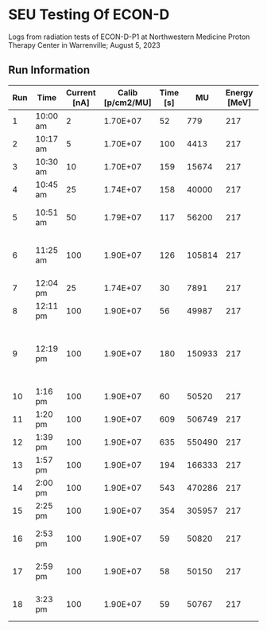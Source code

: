 # SEU Testing Of ECON-D

Logs from radiation tests of ECON-D-P1 at Northwestern Medicine Proton Therapy Center in Warrenville; August 5, 2023

## Run Information

| Run   | Time     |Current [nA]	| Calib [p/cm2/MU] |Time [s] | MU | Energy [MeV] | Flux [1e9/cm2/s] |Fluence [1e11/cm2]	| Tot Fluence [1e12/cm2] | Notes |
| ----------- | ----------- |  ----------- | ----------- | ----------- | ----------- | ----------- | ----------- | ----------- | ----------- | ----------- |
| 1	| 10:00 am | 2	 | 1.70E+07 | 52  | 779	   | 217 | 2.55E+08 | 1.32E+10 | 1.32E+10 |  |
| 2	| 10:17 am | 5	 | 1.70E+07 | 100 | 4413   | 217 | 7.50E+08 | 7.50E+10 | 8.83E+10 |  |
| 3	| 10:30 am | 10	 | 1.70E+07 | 159 | 15674  | 217 | 1.68E+09 | 2.66E+11 | 3.55E+11 |  |
| 4	| 10:45 am | 25	 | 1.74E+07 | 158 | 40000  | 217 | 4.41E+09 | 6.96E+11 | 1.05E+12 |  |
| 5	| 10:51 am | 50	 | 1.79E+07 | 117 | 56200  | 217 | 8.60E+09 | 1.01E+12 | 2.06E+12 | hex48 error abort |
| 6	| 11:25 am | 100 | 1.90E+07 | 126 | 105814 | 217 | 1.60E+10 | 2.01E+12 | 4.07E+12 | hex44 RO - no JSON |
| 7	| 12:04 pm | 25	 | 1.74E+07 | 30  | 7891   | 217 | 4.58E+09 | 1.37E+11 | 4.20E+12 |  |
| 8	| 12:11 pm | 100 | 1.90E+07 | 56  | 49987  | 217 | 1.70E+10 | 9.50E+11 | 5.15E+12 |  |
| 9	| 12:19 pm | 100 | 1.90E+07 | 180 | 150933 | 217 | 1.59E+10 | 2.87E+12 | 8.02E+12 | beam abort, hex44 RO - JSON saved|
| 10	|  1:16 pm | 100 | 1.90E+07 | 60  | 50520  | 217 | 1.60E+10 | 9.60E+11 | 8.98E+12 |  |
| 11	|  1:20 pm | 100 | 1.90E+07 | 609 | 506749 | 217 | 1.58E+10 | 9.63E+12 | 1.86E+13 |  |
| 12	|  1:39 pm | 100 | 1.90E+07 | 635 | 550490 | 217 | 1.65E+10 | 1.05E+13 | 2.91E+13 |  |
| 13	|  1:57 pm | 100 | 1.90E+07 | 194 | 166333 | 217 | 1.63E+10 | 3.16E+12 | 3.22E+13 | beam abort |
| 14	|  2:00 pm | 100 | 1.90E+07 | 543 | 470286 | 217 | 1.65E+10 | 8.94E+12 | 4.12E+13 |  |
| 15	|  2:25 pm | 100 | 1.90E+07 | 354 | 305957 | 217 | 1.64E+10 | 5.81E+12 | 4.70E+13 |  |
| 16	|  2:53 pm | 100 | 1.90E+07 | 59  | 50820  | 217 | 1.64E+10 | 9.66E+11 | 4.79E+13 | all 1s and 0s |
| 17	|  2:59 pm | 100 | 1.90E+07 | 58  | 50150  | 217 | 1.64E+10 | 9.53E+11 | 4.89E+13 | all 0s and 1s |
| 18	|  3:23 pm | 100 | 1.90E+07 | 59  | 50767  | 217 | 1.63E+10 | 9.65E+11 | 4.99E+13 | CLKA turned off |

